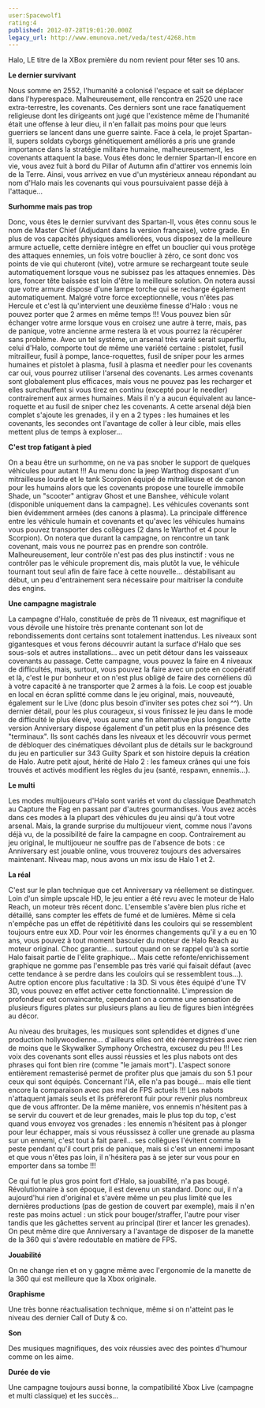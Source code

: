 ```yaml
---
user:Spacewolf1
rating:4
published: 2012-07-28T19:01:20.000Z
legacy_url: http://www.emunova.net/veda/test/4268.htm
---
```

Halo, LE titre de la XBox première du nom revient pour fêter ses 10 ans.  

  

**Le dernier survivant**  

Nous somme en 2552, l'humanité a colonisé l'espace et sait se déplacer dans l'hyperespace. Malheureusement, elle rencontra en 2520 une race extra-terrestre, les covenants. Ces derniers sont une race fanatiquement religieuse dont les dirigeants ont jugé que l'existence même de l'humanité était une offense à leur dieu, il n'en fallait pas moins pour que leurs guerriers se lancent dans une guerre sainte. Face à cela, le projet Spartan-II, supers soldats cyborgs génétiquement améliorés a pris une grande importance dans la stratégie militaire humaine, malheureusement, les covenants attaquent la base. Vous êtes donc le dernier Spartan-II encore en vie, vous avez fuit à bord du Pillar of Autumn afin d'attirer vos ennemis loin de la Terre. Ainsi, vous arrivez en vue d'un mystérieux anneau répondant au nom d'Halo mais les covenants qui vous poursuivaient passe déjà à l'attaque...  

  

**Surhomme mais pas trop**  

Donc, vous êtes le dernier survivant des Spartan-II, vous êtes connu sous le nom de Master Chief (Adjudant dans la version française), votre grade. En plus de vos capacités physiques améliorées, vous disposez de la meilleure armure actuelle, cette dernière intègre en effet un bouclier qui vous protège des attaques ennemies, un fois votre bouclier à zéro, ce sont donc vos points de vie qui chuteront (vite), votre armure se rechargeant toute seule automatiquement lorsque vous ne subissez pas les attaques ennemies. Dès lors, foncer tête baissée est loin d'être la meilleure solution. On notera aussi que votre armure dispose d'une lampe torche qui se recharge également automatiquement. Malgré votre force exceptionnelle, vous n'êtes pas Hercule et c'est là qu'intervient une deuxième finesse d'Halo : vous ne pouvez porter que 2 armes en même temps !!! Vous pouvez bien sûr échanger votre arme lorsque vous en croisez une autre à terre, mais, pas de panique, votre ancienne arme restera là et vous pourrez la récupérer sans problème. Avec un tel système, un arsenal très varié serait superflu, celui d'Halo, comporte tout de même une variété certaine : pistolet, fusil mitrailleur, fusil à pompe, lance-roquettes, fusil de sniper pour les armes humaines et pistolet à plasma, fusil à plasma et needler pour les covenants car oui, vous pourrez utiliser l'arsenal des covenants. Les armes covenants sont globalement plus efficaces, mais vous ne pouvez pas les recharger et elles surchauffent si vous tirez en continu (excepté pour le needler) contrairement aux armes humaines. Mais il n'y a aucun équivalent au lance-roquette et au fusil de sniper chez les covenants. A cette arsenal déjà bien complet s'ajoute les grenades, il y en a 2 types : les humaines et les covenants, les secondes ont l'avantage de coller à leur cible, mais elles mettent plus de temps à exploser...  

  

**C'est trop fatigant à pied**  

On a beau être un surhomme, on ne va pas snober le support de quelques véhicules pour autant !!! Au menu donc la jeep Warthog disposant d'un mitrailleuse lourde et le tank Scorpion équipé de mitrailleuse et de canon pour les humains alors que les covenants propose une tourelle immobile Shade, un "scooter" antigrav Ghost et une Banshee, véhicule volant (disponible uniquement dans la campagne). Les véhicules covenants sont bien évidemment armées (des canons à plasma). La principale différence entre les véhicule humain et covenants et qu'avec les véhicules humains vous pouvez transporter des collègues (2 dans le Warthof et 4 pour le Scorpion). On notera que durant la campagne, on rencontre un tank covenant, mais vous ne pourrez pas en prendre son contrôle. Malheureusement, leur contrôle n'est pas des plus instinctif : vous ne contrôler pas le véhicule proprement dis, mais plutôt la vue, le véhicule tournant tout seul afin de faire face à cette nouvelle... déstabilisant au début, un peu d'entrainement sera nécessaire pour maitriser la conduite des engins.  

  

**Une campagne magistrale**  

La campagne d'Halo, constituée de près de 11 niveaux, est magnifique et vous dévoile une histoire très prenante contenant son lot de rebondissements dont certains sont totalement inattendus. Les niveaux sont gigantesques et vous ferons découvrir autant la surface d'Halo que ses sous-sols et autres installations... avec un petit détour dans les vaisseaux covenants au passage. Cette campagne, vous pouvez la faire en 4 niveaux de difficultés, mais, surtout, vous pouvez la faire avec un pote en coopératif et là, c'est le pur bonheur et on n'est plus obligé de faire des cornéliens dû à votre capacité à ne transporter que 2 armes à la fois. Le coop est jouable en local en écran splitté comme dans le jeu original, mais, nouveauté, également sur le Live (donc plus besoin d'inviter ses potes chez soi ^^). Un dernier détail, pour les plus courageux, si vous finissez le jeu dans le mode de difficulté le plus élevé, vous aurez une fin alternative plus longue. Cette version Anniversary dispose également d'un petit plus en la présence des "terminaux". Ils sont cachés dans les niveaux et les découvrir vous permet de débloquer des cinématiques dévoilant plus de détails sur le background du jeu en particulier sur 343 Guilty Spark et son histoire depuis la création de Halo. Autre petit ajout, hérité de Halo 2 : les fameux crânes qui une fois trouvés et activés modifient les règles du jeu (santé, respawn, ennemis...).  

  

**Le multi**  

Les modes multijoueurs d'Halo sont variés et vont du classique Deathmatch au Capture the Fag en passant par d'autres gourmandises. Vous avez accès dans ces modes à la plupart des véhicules du jeu ainsi qu'à tout votre arsenal. Mais, la grande surprise du multijoueur vient, comme nous l'avons déjà vu, de la possibilité de faire la campagne en coop. Contrairement au jeu original, le multijoueur ne souffre pas de l'absence de bots : ce Anniversary est jouable online, vous trouverez toujours des adversaires maintenant. Niveau map, nous avons un mix issu de Halo 1 et 2\.  

  

**La réal**  

C'est sur le plan technique que cet Anniversary va réellement se distinguer. Loin d'un simple upscale HD, le jeu entier a été revu avec le moteur de Halo Reach, un moteur très récent donc. L'ensemble s'avère bien plus riche et détaillé, sans compter les effets de fumé et de lumières. Même si cela n'empêche pas un effet de répétitivité dans les couloirs qui se ressemblent toujours entre eux XD. Pour voir les énormes changements qu'il y a eu en 10 ans, vous pouvez à tout moment basculer du moteur de Halo Reach au moteur original. Choc garantie... surtout quand on se rappel qu'à sa sortie Halo faisait partie de l'élite graphique... Mais cette refonte/enrichissement graphique ne gomme pas l'ensemble pas très varié qui faisait défaut (avec cette tendance à se perdre dans les couloirs qui se ressemblent tous...). Autre option encore plus facultative : la 3D. Si vous êtes équipé d'une TV 3D, vous pouvez en effet activer cette fonctionnalité. L'impression de profondeur est convaincante, cependant on a comme une sensation de plusieurs figures plates sur plusieurs plans au lieu de figures bien intégrées au décor.  

  

Au niveau des bruitages, les musiques sont splendides et dignes d'une production hollywoodienne... d'ailleurs elles ont été réenregistrées avec rien de moins que le Skywalker Symphony Orchestra, excusez du peu !!! Les voix des covenants sont elles aussi réussies et les plus nabots ont des phrases qui font bien rire (comme "le jamais mort"). L'aspect sonore entièrement remasterisé permet de profiter plus que jamais du son 5.1 pour ceux qui sont équipés. Concernant l'IA, elle n'a pas bougé... mais elle tient encore la comparaison avec pas mal de FPS actuels !!! Les nabots n'attaquent jamais seuls et ils préfèreront fuir pour revenir plus nombreux que de vous affronter. De la même manière, vos ennemis n'hésitent pas à se servir du couvert et de leur grenades, mais le plus top du top, c'est quand vous envoyez vos grenades : les ennemis n'hésitent pas à plonger pour leur échapper, mais si vous réussissez à coller une grenade au plasma sur un ennemi, c'est tout à fait pareil... ses collègues l'évitent comme la peste pendant qu'il court pris de panique, mais si c'est un ennemi imposant et que vous n'êtes pas loin, il n'hésitera pas à se jeter sur vous pour en emporter dans sa tombe !!!  

Ce qui fut le plus gros point fort d'Halo, sa jouabilité, n'a pas bougé. Révolutionnaire à son époque, il est devenu un standard. Donc oui, il n'a aujourd'hui rien d'original et s'avère même un peu plus limité que les dernières productions (pas de gestion de couvert par exemple), mais il n'en reste pas moins actuel : un stick pour bouger/straffer, l'autre pour viser tandis que les gâchettes servent au principal (tirer et lancer les grenades). On peut même dire que Anniversary a l'avantage de disposer de la manette de la 360 qui s'avère redoutable en matière de FPS.  

  

  

**Jouabilité**  

On ne change rien et on y gagne même avec l'ergonomie de la manette de la 360 qui est meilleure que la Xbox originale.  

**Graphisme**  

Une très bonne réactualisation technique, même si on n'atteint pas le niveau des dernier Call of Duty & co.  

**Son**  

Des musiques magnifiques, des voix réussies avec des pointes d'humour comme on les aime.  

**Durée de vie**  

Une campagne toujours aussi bonne, la compatibilité Xbox Live (campagne et multi classique) et les succès...
